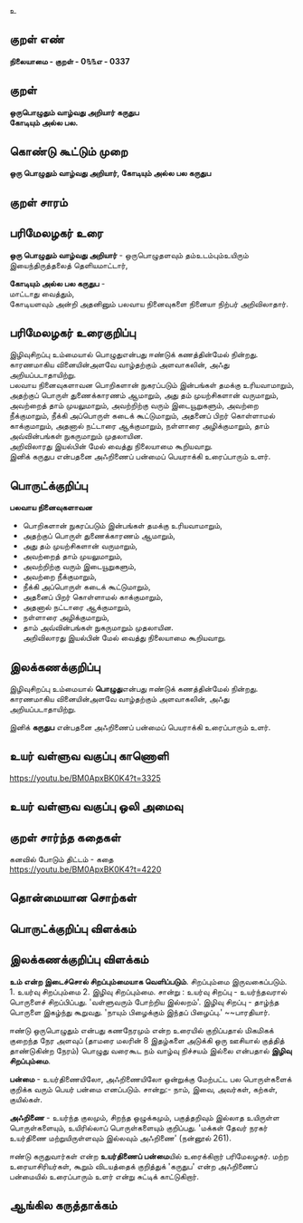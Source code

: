 உ

## குறள் எண் 

**நிலையாமை - குறள் - 0௩௩எ - 0337**  

## குறள் 

**ஒருபொழுதும் வாழ்வது அறியார் கருதுப   
கோடியும் அல்ல பல.**

## கொண்டு கூட்டும் முறை

**ஒரு பொழுதும் வாழ்வது அறியார், கோடியும் அல்ல பல கருதுப**

## குறள் சாரம் 


## பரிமேலழகர் உரை

**ஒரு பொழுதும் வாழ்வது அறியார்** - ஒருபொழுதளவும் தம்உடம்பும்உயிரும் இயைந்திருத்தலைத் தெளியமாட்டார்,  

**கோடியும் அல்ல பல கருதுப** -  
மாட்டாது வைத்தும்,  
கோடியளவும் அன்றி அதனினும் பலவாய நினைவுகளை நினையா நிற்பர் அறிவிலாதார். 

## பரிமேலழகர் உரைகுறிப்பு   

இழிவுசிறப்பு உம்மையால் பொழுதுஎன்பது ஈண்டுக் கணத்தின்மேல் நின்றது.   
காரணமாகிய வினையின்அளவே வாழ்தற்கும் அளவாகலின், அஃது அறியப்படாதாயிற்று.  
பலவாய நினைவுகளாவன பொறிகளான் நுகரப்படும் இன்பங்கள் தமக்கு உரியவாமாறும், அதற்குப் பொருள் துணைக்காரணம் ஆமாறும், அது தம் முயற்சிகளான் வருமாறும், அவற்றைத் தாம் முயலுமாறும், அவற்றிற்கு வரும் இடையூறுகளும், அவற்றை நீக்குமாறும், நீக்கி அப்பொருள் கடைக் கூட்டுமாறும், அதனைப் பிறர் கொள்ளாமல் காக்குமாறும், அதனால் நட்டாரை ஆக்குமாறும், நள்ளாரை அழிக்குமாறும், தாம் அவ்வின்பங்கள் நுகருமாறும் முதலாயின.   
அறிவிலாரது இயல்பின் மேல் வைத்து நிலையாமை கூறியவாறு.  
இனிக் கருதுப என்பதனை அஃறிணைப் பன்மைப் பெயராக்கி உரைப்பாரும் உளர்.  

## பொருட்க்குறிப்பு 
  
**பலவாய நினைவுகளாவன**   
* பொறிகளான் நுகரப்படும் இன்பங்கள் தமக்கு உரியவாமாறும்,   
* அதற்குப் பொருள் துணைக்காரணம் ஆமாறும்,   
* அது தம் முயற்சிகளான் வருமாறும்,   
* அவற்றைத் தாம் முயலுமாறும்,   
* அவற்றிற்கு வரும் இடையூறுகளும்,   
* அவற்றை நீக்குமாறும்,   
* நீக்கி அப்பொருள் கடைக் கூட்டுமாறும்,   
* அதனைப் பிறர் கொள்ளாமல் காக்குமாறும்,  
* அதனால் நட்டாரை ஆக்குமாறும்,   
* நள்ளாரை அழிக்குமாறும்,   
* தாம் அவ்வின்பங்கள் நுகருமாறும் முதலாயின.   
அறிவிலாரது இயல்பின் மேல் வைத்து நிலையாமை கூறியவாறு.  

## இலக்கணக்குறிப்பு  

இழிவுசிறப்பு உம்மையால் **பொழுது**என்பது ஈண்டுக் கணத்தின்மேல் நின்றது.   
காரணமாகிய வினையின்அளவே வாழ்தற்கும் அளவாகலின், அஃது அறியப்படாதாயிற்று.   

இனிக் **கருதுப** என்பதனை அஃறிணைப் பன்மைப் பெயராக்கி உரைப்பாரும் உளர்.  

## உயர் வள்ளுவ வகுப்பு காணொளி

https://youtu.be/BM0ApxBK0K4?t=3325

## உயர் வள்ளுவ வகுப்பு ஒலி அமைவு 

 
## குறள் சார்ந்த கதைகள் 

கனவில் போடும் திட்டம் - கதை  
https://youtu.be/BM0ApxBK0K4?t=4220

## தொன்மையான சொற்கள்


## பொருட்க்குறிப்பு விளக்கம்


## இலக்கணக்குறிப்பு விளக்கம்

**உம் என்ற இடைச்சொல் சிறப்பும்மையாக வெளிப்படும்**. சிறப்பும்மை இருவகைப்படும். 1. உயர்வு சிறப்பும்மை 2. இழிவு சிறப்பும்மை. சான்று : உயர்வு சிறப்பு - உயர்ந்தவரால் பொருளைச் சிறப்பிப்பது. 'வள்ளுவரும் போற்றிய இல்லறம்'.  இழிவு சிறப்பு - தாழ்ந்த பொருளை இகழ்ந்து கூறுவது. 'நாயும் பிழைக்கும் இந்தப் பிழைப்பு.' ~~பாரதியார்.  

ஈண்டு ஒருபொழுதும் என்பது கணநேரமும் என்ற உரையில் குறிப்பதால் மிகமிகக் குறைந்த நேர அளவுப் (தாமரை மலரின் 8 இதழ்களை அடுக்கி ஒரு ஊசியால் குத்தித் தாண்டுகின்ற நேரம்) பொழுது வரைகூட நம் வாழ்வு நிச்சயம் இல்லை என்பதால் **இழிவு சிறப்பும்மை**.     

**பன்மை** - உயர்திணையிலோ, அஃறிணையிலோ ஒன்றுக்கு மேற்பட்ட பல பொருள்களைக் குறிக்க வரும் பெயர் பன்மை எனப்படும். சான்று:- நாம், இவை, அவர்கள், கற்கள், குயில்கள். 

**அஃறிணை** - உயர்ந்த குலமும், சிறந்த ஒழுக்கமும், பகுத்தறிவும் இல்லாத உயிருள்ள பொருள்களையும், உயிரில்லாப் பொருள்களையும் குறிப்பது.  'மக்கள் தேவர் நரகர் உயர்திணை மற்றுயிருள்ளவும் இல்லவும் அஃறிணை'  (நன்னூல் 261).  

ஈண்டு கருதுவார்கள் என்ற **உயர்திணைப் பன்மை**யில் உரைக்கிறார் பரிமேலழகர். மற்ற உரையாசிரியர்கள், கூறும் விடயத்தைக் குறித்துக் 'கருதுப' என்ற அஃறிணைப் பன்மையில் உரைப்பாரும் உளர் என்று சுட்டிக் காட்டுகிறார். 

## ஆங்கில கருத்தாக்கம் 


